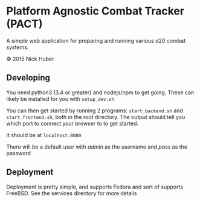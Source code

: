 Platform Agnostic Combat Tracker (PACT)
==============

A simple web application for preparing and running various d20 combat systems.

© 2015 Nick Huber


Developing
----------
You need python3 (3.4 or greater) and nodejs/npm to get going. These can likely be installed for you with `setup_dev.sh`

You can then get started by running 2 programs: `start_backend.sh` and `start_frontend.sh`, both in the root directory.
The output should tell you which port to connect your browser to to get started.

It should be at `localhost:8080`

There will be a default user with *admin* as the username and *pass* as the password

Deployment
----------
Deployment is pretty simple, and supports Fedora and sort of supports FreeBSD. See the services directory for more details
